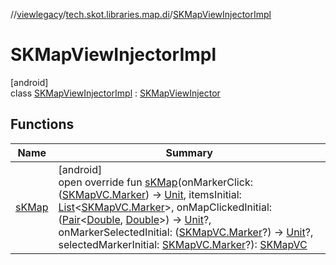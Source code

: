 //[viewlegacy](../../../index.md)/[tech.skot.libraries.map.di](../index.md)/[SKMapViewInjectorImpl](index.md)

# SKMapViewInjectorImpl

[android]\
class [SKMapViewInjectorImpl](index.md) : [SKMapViewInjector](../../../../viewlegacy/tech.skot.libraries.map.di/-s-k-map-view-injector/index.md)

## Functions

| Name | Summary |
|---|---|
| [sKMap](s-k-map.md) | [android]<br>open override fun [sKMap](s-k-map.md)(onMarkerClick: ([SKMapVC.Marker](../../../../viewcontract/viewcontract/tech.skot.libraries.map/-s-k-map-v-c/-marker/index.md)) -&gt; [Unit](https://kotlinlang.org/api/latest/jvm/stdlib/kotlin/-unit/index.html), itemsInitial: [List](https://kotlinlang.org/api/latest/jvm/stdlib/kotlin.collections/-list/index.html)&lt;[SKMapVC.Marker](../../../../viewcontract/viewcontract/tech.skot.libraries.map/-s-k-map-v-c/-marker/index.md)&gt;, onMapClickedInitial: ([Pair](https://kotlinlang.org/api/latest/jvm/stdlib/kotlin/-pair/index.html)&lt;[Double](https://kotlinlang.org/api/latest/jvm/stdlib/kotlin/-double/index.html), [Double](https://kotlinlang.org/api/latest/jvm/stdlib/kotlin/-double/index.html)&gt;) -&gt; [Unit](https://kotlinlang.org/api/latest/jvm/stdlib/kotlin/-unit/index.html)?, onMarkerSelectedInitial: ([SKMapVC.Marker](../../../../viewcontract/viewcontract/tech.skot.libraries.map/-s-k-map-v-c/-marker/index.md)?) -&gt; [Unit](https://kotlinlang.org/api/latest/jvm/stdlib/kotlin/-unit/index.html)?, selectedMarkerInitial: [SKMapVC.Marker](../../../../viewcontract/viewcontract/tech.skot.libraries.map/-s-k-map-v-c/-marker/index.md)?): [SKMapVC](../../../../viewcontract/viewcontract/tech.skot.libraries.map/-s-k-map-v-c/index.md) |
